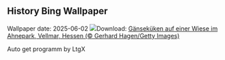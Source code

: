 ## History Bing Wallpaper
Wallpaper date: 2025-06-02
![](https://www.bing.com/th?id=OHR.ChickAhnepark_DE-DE9261263631_UHD.jpg&w=1000)Download: [Gänseküken auf einer Wiese im Ahnepark, Vellmar, Hessen (© Gerhard Hagen/Getty Images)](https://www.bing.com/th?id=OHR.ChickAhnepark_DE-DE9261263631_UHD.jpg)

Auto get programm by LtgX
